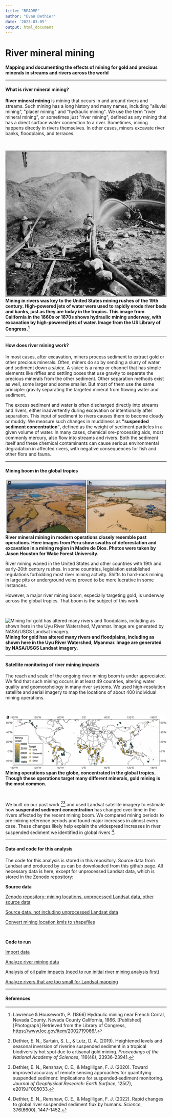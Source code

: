 ```yaml
---
title: "README"
author: "Evan Dethier"
date: '2023-03-05'
output: html_document
---
```


# River mineral mining 
**Mapping and documenting the effects of mining for gold and precious minerals in streams and rivers across the world**

***

#### What is river mineral mining?
**River mineral mining** is mining that occurs in and around rivers and streams. Such mining has a long history and many names, including "alluvial mining", "placer mining" and "hydraulic mining". We use the term "river mineral mining", or sometimes just "river mining", defined as any mining that has a direct surface water connection to a river. Sometimes, mining happens directly in rivers themselves. In other cases, miners excavate river banks, floodplains, and terraces. 

<br>

![**Mining in rivers was key to the United States mining rushes of the 19th century. High-powered jets of water were used to rapidly erode river beds and banks, just as they are today in the tropics. This image from California in the 1860s or 1870s shows hydraulic mining underway, with excavation by high-powered jets of water. Image from the US Library of Congress.**](visuals/hydraulic_mining_french_corral_nevada_county_1860_1870_library_of_congress.jpeg)
**Mining in rivers was key to the United States mining rushes of the 19th century. High-powered jets of water were used to rapidly erode river beds and banks, just as they are today in the tropics. This image from California in the 1860s or 1870s shows hydraulic mining underway, with excavation by high-powered jets of water. Image from the US Library of Congress.[^1]**

* * *

#### How does river mining work?
In most cases, after excavation, miners process sediment to extract gold or other precious minerals. Often, miners do so by sending a slurry of water and sediment down a *sluice*. A sluice is a ramp or channel that has simple elements like riffles and settling boxes that use gravity to separate the precious minerals from the other sediment. Other separation methods exist as well, some larger and some smaller. But most of them use the same principle: gravity separating the targeted mineral from flowing water and sediment.

The excess sediment and water is often discharged directly into streams and rivers, either inadvertently during excavation or intentionally after separation. This input of sediment to rivers causes them to become cloudy or muddy. We measure such changes in muddiness as **"suspended sediment concentration"**, defined as the weight of sediment particles in a given volume of water. In many cases, chemical ore-processing aids, most commonly mercury, also flow into streams and rivers. Both the sediment itself and these chemical contaminants can cause serious environmental degradation in affected rivers, with negative consequences for fish and other flora and fauna.


* * *

#### Mining boom in the global tropics
![**River mineral mining in modern operations closely resemble past operations. Here images from Peru show swaths of deforestation and excavation in a mining region in Madre de Dios. Photos were taken by Jason Houston for Wake Forest University.**](visuals/global_river_mining_peru_examples.png)
**River mineral mining in modern operations closely resemble past operations. Here images from Peru show swaths of deforestation and excavation in a mining region in Madre de Dios. Photos were taken by Jason Houston for Wake Forest University.**

River mining waned in the United States and other countries with 19th and early-20th century rushes. In some countries, legislation established regulations forbidding most river mining activity. Shifts to hard-rock mining in large pits or underground veins proved to be more lucrative in some instances. 

However, a major river mining boom, especially targeting gold, is underway across the global tropics. That boom is the subject of this work. 

<br>

![**Mining for gold has altered many rivers and floodplains, including as shown here in the Uyu River Watershed, Myanmar. Image are generated by NASA/USGS Landsat imagery.**](visuals/myanmar-uyu-gif-1988-2022.gif)
**Mining for gold has altered many rivers and floodplains, including as shown here in the Uyu River Watershed, Myanmar. Image are generated by NASA/USGS Landsat imagery.**

* * *

#### Satellite monitoring of river mining impacts

The reach and scale of the ongoing river mining boom is under appreciated. We find that such mining occurs in at least 49 countries, altering water quality and geomorphology in many river systems. We used high-resolution satellite and aerial imagery to map the locations of about 400 individual mining operations. 

<br>

![**Mining operations span the globe, concentrated in the global tropics. Though these operations target many different minerals, gold mining is the most common.**](visuals/global_river_mining_map.png)
**Mining operations span the globe, concentrated in the global tropics. Though these operations target many different minerals, gold mining is the most common.**

<br>

We built on our past work [^2][^3] and used Landsat satellite imagery to estimate how **suspended sediment concentration** has changed over time in the rivers affected by the recent mining boom. We compared mining periods to pre-mining reference periods and found major increases in almost every case. These changes likely help explain the widespread increases in river suspended sediment we identified in global rivers [^4].

* * *

#### Data and code for this analysis
The code for this analysis is stored in this repository. Source data from Landsat and produced by us can be downloaded from this github page. All necessary data is here, except for unprocessed Landsat data, which is stored in the Zenodo repository:

**Source data**

[Zenodo repository: mining locations, unprocessed Landsat data, other source data](https://10.5281/zenodo.7699122)  

[Source data, not including unprocessed Landsat data](https://github.com/evandethier/global-alluvial-mining/tree/main/global-asgm-imports)  

[Convert mining location kmls to shapefiles](https://github.com/evandethier/global-alluvial-mining/blob/main/kml_to_shp_for_google_earth_engine.R)  

<br>

**Code to run**

[Import data](https://github.com/evandethier/global-alluvial-mining/blob/main/global-asgm-import.R)  

[Analyze river mining data](https://github.com/evandethier/global-alluvial-mining/blob/main/global-river-mining-analysis.R)  

[Analysis of oil palm impacts (need to run initial river mining analysis first)](https://github.com/evandethier/global-alluvial-mining/blob/main/oil_palm_sub_analysis.R)  

[Analyze rivers that are too small for Landsat mapping](https://github.com/evandethier/global-alluvial-mining/blob/main/river-mining-tstm-length-analysis.R)  

***


#### References
[^1]: Lawrence & Houseworth, P. (1866) Hydraulic mining near French Corral, Nevada County. Nevada County California, 1866. [Published] [Photograph] Retrieved from the Library of Congress, <https://www.loc.gov/item/2002719066/>.

[^2]: Dethier, E. N., Sartain, S. L., & Lutz, D. A. (2019). Heightened levels and seasonal inversion of riverine suspended sediment in a tropical biodiversity hot spot due to artisanal gold mining. *Proceedings of the National Academy of Sciences*, 116(48), 23936-23941.

[^3]: Dethier, E. N., Renshaw, C. E., & Magilligan, F. J. (2020). Toward improved accuracy of remote sensing approaches for quantifying suspended sediment: Implications for suspended‐sediment monitoring. *Journal of Geophysical Research: Earth Surface*, 125(7), e2019JF005033.

[^4]: Dethier, E. N., Renshaw, C. E., & Magilligan, F. J. (2022). Rapid changes to global river suspended sediment flux by humans. *Science*, 376(6600), 1447-1452.


